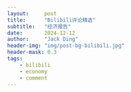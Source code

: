 ```yaml
---
layout:     post
title:      "Bilibili评论精选"
subtitle:   "经济报告"
date:       2024-12-12
author:     "Jack Ding"
header-img: "img/post-bg-bilibili.jpg"
header-mask: 0.3
tags:
    - bilibili
    - economy
    - comment
---
```


